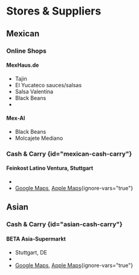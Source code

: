 # Stores & Suppliers

## Mexican

<secondary-label ref="mx"/>

### Online Shops

#### MexHaus.de

[](https://www.mexhaus.de)

- Tajin
- El Yucateco sauces/salsas
- Salsa Valentina
- Black Beans <!-- https://www.mexhaus.de/lebensmittel/mexikanische-bohnen/frijoles-schwarze-bohnen-getrocknet-verde-valle-1-kg-mhd-30-sep-2025-->
- 
#### Mex-Al

[](https://www.mex-al.de)

- Black Beans<!-- https://www.mex-al.de/de/food/grundzutaten/280/black-turtle-beans-schwarze-bohnen-trocken-1kg-beutel -->
- Molcajete Mediano<!-- https://www.mex-al.de/de/zubehoer/geschirr/161/molcajete-mediano-aus-kunststoff-zum-servieren-von-sossen-bis-200ml-oe13cm-h-7cm?number=600716 -->

### Cash & Carry {id="mexican-cash-carry"}

#### Feinkost Latino Ventura, Stuttgart

- [](https://feinkostlatinoventura.de/)
- [Google Maps](https://maps.app.goo.gl/YzLCbaPZPniShbGo8), [Apple Maps](https://maps.apple.com/?address=K%C3%B6nigstra%C3%9Fe%2020,%2070173%20Stuttgart,%20Germany&auid=13925846990395406637&ll=48.780027,9.179479&lsp=9902&q=Latino%20Ventura){ignore-vars="true"}


## Asian

<secondary-label ref="cn"/>

### Cash & Carry {id="asian-cash-carry"}

#### BETA Asia-Supermarkt
- Stuttgart, DE
- [](https://www.beta-asia-supermarkt.de/)
- [Google Maps](https://maps.app.goo.gl/UWRjubpoY1wXwKBL7), [Apple Maps](https://maps.apple.com/?address=Hedelfinger%20Stra%C3%9Fe%2055,%20Wangen,%2070327%20Stuttgart,%20Germany&auid=10941247355514387052&ll=48.767836,9.248717&lsp=9902&q=Beta%20Asia-Supermarkt){ignore-vars="true"}
